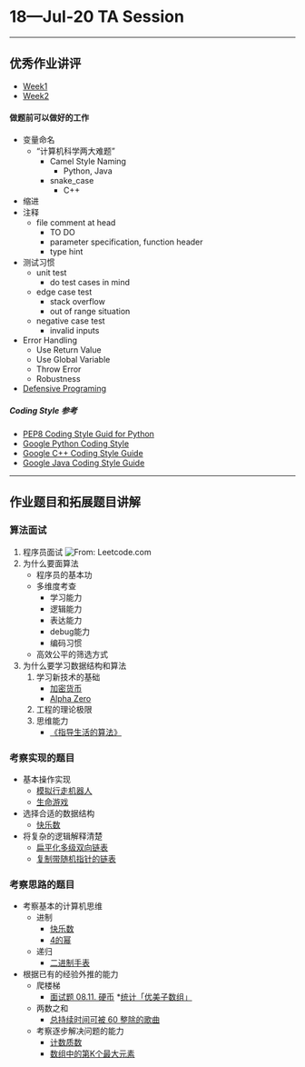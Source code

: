 # 18—Jul-20 TA Session
---
## 优秀作业讲评

* [Week1](https://github.com/algorithm012/algorithm012/issues/1)
* [Week2](https://github.com/algorithm012/algorithm012/issues/20)

#### 做题前可以做好的工作

* 变量命名 
	* “计算机科学两大难题” 
	  * Camel Style Naming
		* Python, Java
	  * snake\_case
		* C++
* 缩进
* 注释
	* file comment at head
		* TO DO
		* parameter specification, function header
		* type hint
* 测试习惯
	* unit test
		* do test cases in mind
	* edge case test
		* stack overflow
		* out of range situation
  	* negative case test
		* invalid inputs
* Error Handling
	* Use Return Value
  	* Use Global Variable
  	* Throw Error
	* Robustness
* [Defensive Programing](https://zhuanlan.zhihu.com/p/19959873)

##### Coding Style 参考

* [PEP8 Coding Style Guid for Python](https://www.python.org/dev/peps/pep-0008/)
* [Google Python Coding Style](http://google.github.io/styleguide/pyguide.html)
* [Google C++ Coding Style Guide](https://google.github.io/styleguide/cppguide.html)
* [Google Java Coding Style Guide](https://google.github.io/styleguide/javaguide.html)

---
## 作业题目和拓展题目讲解
### 算法面试
1. 程序员面试
	![From: Leetcode.com](https://github.com/XinheLIU/Algorithm012-TA/blob/master/%E7%AE%97%E6%B3%95%E9%9D%A2%E8%AF%95.jpg)
2. 为什么要面算法
	* 程序员的基本功
	* 多维度考查
		* 学习能力
		* 逻辑能力
		* 表达能力
		* debug能力
		* 编码习惯
	* 高效公平的筛选方式
3. 为什么要学习数据结构和算法
	1. 学习新技术的基础
	  	* [加密货币](https://liuyehcf.github.io/2018/07/10/%E5%B7%A6%E8%80%B3%E5%90%AC%E9%A3%8E-%E8%AF%BB%E4%B9%A6%E7%AC%94%E8%AE%B0/)
		* [Alpha Zero](https://zhuanlan.zhihu.com/p/32952677)
	2. 工程的理论极限
	3. 思维能力
		* [《指导生活的算法》](https://book.douban.com/subject/26783732/)

### 考察实现的题目

* 基本操作实现
    * [模拟行走机器人](https://leetcode-cn.com/problems/walking-robot-simulation/https://leetcode-cn.com/problems/walking-robot-simulation/)
    * [ 生命游戏](https://leetcode-cn.com/problems/game-of-life/)
* 选择合适的数据结构
    * [快乐数](https://leetcode-cn.com/problems/happy-number/)
* 将复杂的逻辑解释清楚
    * [扁平化多级双向链表](https://leetcode-cn.com/problems/flatten-a-multilevel-doubly-linked-list/)
    * [复制带随机指针的链表](https://leetcode-cn.com/problems/copy-list-with-random-pointer/)

### 考察思路的题目

* 考察基本的计算机思维
    * 进制
        * [快乐数](https://leetcode-cn.com/problems/poor-pigs/)
        * [4的幂](https://leetcode-cn.com/problems/power-of-four/)
    * 递归
        * [二进制手表](https://leetcode-cn.com/problems/binary-watch/)
* 根据已有的经验外推的能力
    * 爬楼梯
        * [面试题 08.11. 硬币](https%3A//leetcode-cn.com/problems/coin-lcci/)
        *[统计「优美子数组」](https://leetcode-cn.com/problems/count-number-of-nice-subarrays)
    * 两数之和
    	* [总持续时间可被 60 整除的歌曲](https://leetcode.com/problems/pairs-of-songs-with-total-durations-divisible-by-60/)
    * 考察逐步解决问题的能力
        *  [计数质数](https://leetcode-cn.com/problems/count-primes/)
        *  [数组中的第K个最大元素](https://leetcode-cn.com/problems/kth-largest-element-in-an-array/)
